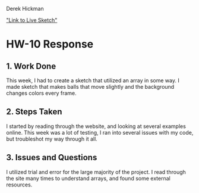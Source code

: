 Derek Hickman

["Link to Live Sketch"](https://esquirethesquire.github.io/Creative-Coding-/HW-9/)

# HW-10 Response
## 1. Work Done
This week, I had to create a sketch that utilized an array  in some way. I made sketch that makes balls that move slightly and the background changes colors every frame.
## 2. Steps Taken
I started by reading through the website, and looking at several examples online.
This week was a lot of testing, I ran into several issues with my code, but troubleshot my way through it all.
## 3. Issues and Questions
I utilized trial and error for the large majority of the project. I read through the site many times to understand arrays, and found some external resources.
